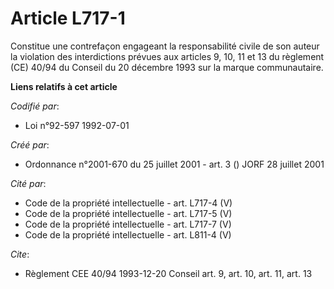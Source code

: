 # Article L717-1

Constitue une contrefaçon engageant la responsabilité civile de son auteur la violation des interdictions prévues aux
articles 9, 10, 11 et 13 du règlement (CE) 40/94 du Conseil du 20 décembre 1993 sur la marque communautaire.

**Liens relatifs à cet article**

_Codifié par_:

  - Loi n°92-597 1992-07-01

_Créé par_:

  - Ordonnance n°2001-670 du 25 juillet 2001 - art. 3 () JORF 28 juillet 2001

_Cité par_:

  - Code de la propriété intellectuelle - art. L717-4 (V)
  - Code de la propriété intellectuelle - art. L717-5 (V)
  - Code de la propriété intellectuelle - art. L717-7 (V)
  - Code de la propriété intellectuelle - art. L811-4 (V)

_Cite_:

  - Règlement CEE 40/94 1993-12-20 Conseil art. 9, art. 10, art. 11, art. 13

